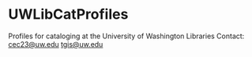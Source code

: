# UWLibCatProfiles
Profiles for cataloging at the University of Washington Libraries
Contact:
cec23@uw.edu
tgis@uw.edu

